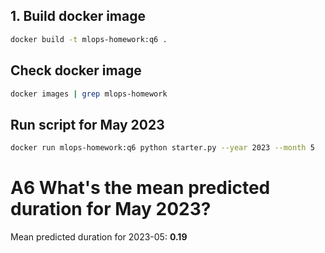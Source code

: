 ## 1. Build docker image

```bash
docker build -t mlops-homework:q6 .
```

## Check docker image

```bash
docker images | grep mlops-homework
```

## Run script for May 2023

```bash
docker run mlops-homework:q6 python starter.py --year 2023 --month 5
```

# A6 What's the mean predicted duration for May 2023?

Mean predicted duration for 2023-05: **0.19**
